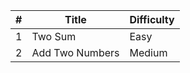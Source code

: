 | #    | Title                                  | Difficulty |
|------|----------------------------------------|------------|
| 1    | Two Sum                                | Easy       |
| 2    | Add Two Numbers                        | Medium     |